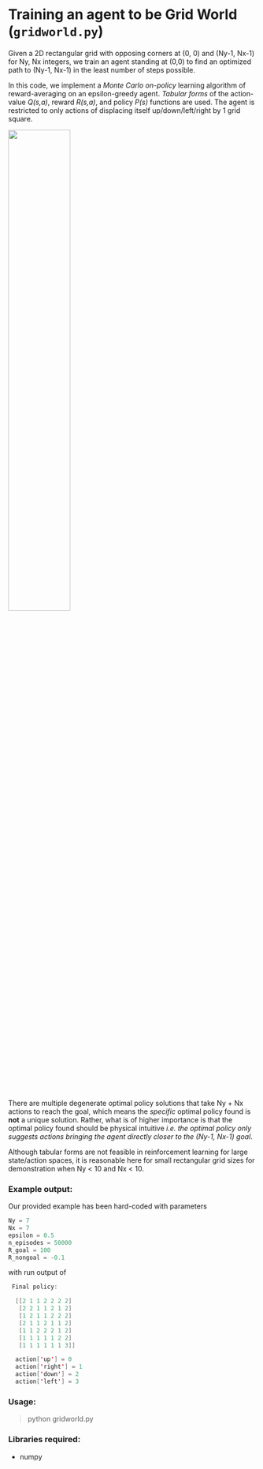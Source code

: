 # Training an agent to be Grid World (`gridworld.py`)

Given a 2D rectangular grid with opposing corners at (0, 0) and (Ny-1, Nx-1) for Ny, Nx integers, we train an agent standing at (0,0) to find an optimized path to (Ny-1, Nx-1) in the least number of steps possible. 

In this code, we implement a *Monte Carlo on-policy* learning algorithm of reward-averaging on an epsilon-greedy agent. *Tabular forms* of the action-value *Q(s,a)*, reward *R(s,a)*, and policy *P(s)* functions are used. The agent is restricted to only actions of displacing itself up/down/left/right by 1 grid square. 

<img src="https://github.com/ankonzoid/Deep-Reinforcement-Learning-Tutorials/blob/master/gridworld/images/policy.png" width="50%" align="center">

There are multiple degenerate optimal policy solutions that take Ny + Nx actions to reach the goal, which means the _specific_ optimal policy found is **not** a unique solution. Rather, what is of higher importance is that the optimal policy found should be physical intuitive *i.e. the optimal policy only suggests actions bringing the agent directly closer to the (Ny-1, Nx-1) goal*. 

Although tabular forms are not feasible in reinforcement learning for large state/action spaces, it is reasonable here for small rectangular grid sizes for demonstration when Ny < 10 and Nx < 10.

### Example output:

Our provided example has been hard-coded with parameters

```swift
Ny = 7
Nx = 7
epsilon = 0.5
n_episodes = 50000
R_goal = 100
R_nongoal = -0.1
```

with run output of

```swift
 Final policy:

  [[2 1 1 2 2 2 2]
   [2 2 1 1 2 1 2]
   [1 2 1 1 2 2 2]
   [2 1 1 2 1 1 2]
   [1 1 2 2 2 1 2]
   [1 1 1 1 1 2 2]
   [1 1 1 1 1 1 3]]

  action['up'] = 0
  action['right'] = 1
  action['down'] = 2
  action['left'] = 3
```

### Usage:

> python gridworld.py

### Libraries required:

* numpy
